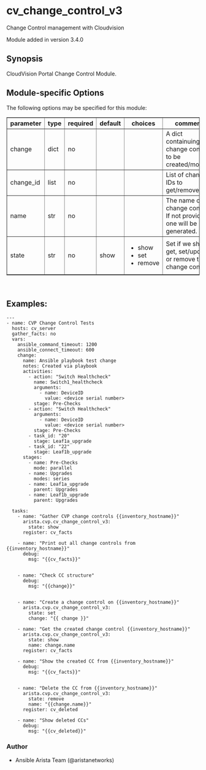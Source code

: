 # cv_change_control_v3

Change Control management with Cloudvision

Module added in version 3.4.0

<div class="contents" local="" depth="2">

</div>

## Synopsis

CloudVision Portal Change Control Module.

## Module-specific Options

The following options may be specified for this module:

<table border=1 cellpadding=4>

<tr>
<th class="head">parameter</th>
<th class="head">type</th>
<th class="head">required</th>
<th class="head">default</th>
<th class="head">choices</th>
<th class="head">comments</th>
</tr>

<tr>
<td>change<br/><div style="font-size: small;"></div></td>
<td>dict</td>
<td>no</td>
<td></td>
<td></td>
<td>
    <div>A dict containuing the change control to be created/modified</div>
</td>
</tr>

<tr>
<td>change_id<br/><div style="font-size: small;"></div></td>
<td>list</td>
<td>no</td>
<td></td>
<td></td>
<td>
    <div>List of change IDs to get/remove</div>
</td>
</tr>

<tr>
<td>name<br/><div style="font-size: small;"></div></td>
<td>str</td>
<td>no</td>
<td></td>
<td></td>
<td>
    <div>The name of the change control. If not provided, one will be generated.</div>
</td>
</tr>

<tr>
<td>state<br/><div style="font-size: small;"></div></td>
<td>str</td>
<td>no</td>
<td>show</td>
<td><ul><li>show</li><li>set</li><li>remove</li></ul></td>
<td>
    <div>Set if we should get, set/update, or remove the change control</div>
</td>
</tr>

</table>
</br>

## Examples:

    ---
    - name: CVP Change Control Tests
      hosts: cv_server
      gather_facts: no
      vars:
        ansible_command_timeout: 1200
        ansible_connect_timeout: 600
        change:
          name: Ansible playbook test change
          notes: Created via playbook
          activities:
            - action: "Switch Healthcheck"
              name: Switch1_healthcheck
              arguments:
                - name: DeviceID
                  value: <device serial number>
              stage: Pre-Checks
            - action: "Switch Healthcheck"
              arguments:
                - name: DeviceID
                  value: <device serial number>
              stage: Pre-Checks
            - task_id: "20"
              stage: Leaf1a_upgrade
            - task_id: "22"
              stage: Leaf1b_upgrade
          stages:
            - name: Pre-Checks
              mode: parallel
            - name: Upgrades
              modes: series
            - name: Leaf1a_upgrade
              parent: Upgrades
            - name: Leaf1b_upgrade
              parent: Upgrades

      tasks:
        - name: "Gather CVP change controls {{inventory_hostname}}"
          arista.cvp.cv_change_control_v3:
            state: show
          register: cv_facts

        - name: "Print out all change controls from {{inventory_hostname}}"
          debug:
            msg: "{{cv_facts}}"


        - name: "Check CC structure"
          debug:
            msg: "{{change}}"


        - name: "Create a change control on {{inventory_hostname}}"
          arista.cvp.cv_change_control_v3:
            state: set
            change: "{{ change }}"

        - name: "Get the created change control {{inventory_hostname}}"
          arista.cvp.cv_change_control_v3:
            state: show
            name: change.name
          register: cv_facts

        - name: "Show the created CC from {{inventory_hostname}}"
          debug:
            msg: "{{cv_facts}}"


        - name: "Delete the CC from {{inventory_hostname}}"
          arista.cvp.cv_change_control_v3:
            state: remove
            name: "{{change.name}}"
          register: cv_deleted

        - name: "Show deleted CCs"
          debug:
            msg: "{{cv_deleted}}"

### Author

- Ansible Arista Team (@aristanetworks)
